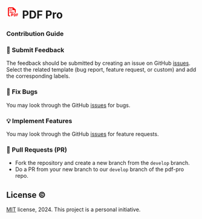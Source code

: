 # <img src="./app/src/main/launcher_icon-playstore.png" style="border-radius: 20px;" width="35px" alt="" /> PDF Pro 




### Contribution Guide

### 💬 Submit Feedback
The feedback should be submitted by creating an issue on GitHub [issues](https://github.com/panwar2001/pdf-pro/issues).
Select the related template (bug report, feature request, or custom) and add the corresponding labels.

### 🐞 Fix Bugs
You may look through the GitHub [issues](https://github.com/panwar2001/pdf-pro/issues) for bugs.

### 💡 Implement Features
You may look through the GitHub [issues](https://github.com/panwar2001/pdf-pro/issues) for feature requests.

### 🚀 Pull Requests (PR)
- Fork the repository and create a new branch from the `develop` branch.
- Do a PR from your new branch to our `develop` branch of the pdf-pro repo.

## License ©️ 
[MIT](https://opensource.org/license/mit/) license, 2024. This project is a personal initiative.

